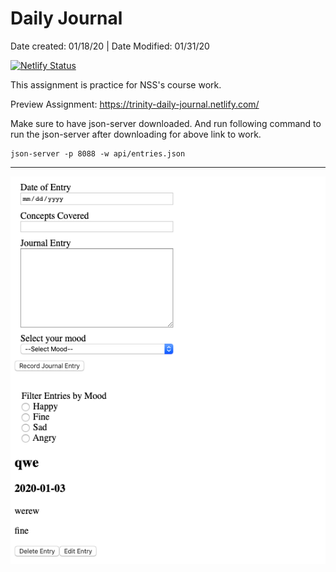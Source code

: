 # Daily Journal
Date created: 01/18/20 | Date Modified: 01/31/20

[![Netlify Status](https://api.netlify.com/api/v1/badges/bd529b12-cd02-44dd-aa1e-a0edb0776b98/deploy-status)](https://app.netlify.com/sites/trinity-daily-journal/deploys)

This assignment is practice for NSS's course work.

Preview Assignment: https://trinity-daily-journal.netlify.com/

Make sure to have json-server downloaded. And run following command to run the json-server after downloading for above link to work.

```
json-server -p 8088 -w api/entries.json
```
***

![](screenshot.png)